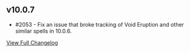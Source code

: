 
## v10.0.7
* #2053 - Fix an issue that broke tracking of Void Eruption and other similar spells in 10.0.6.


[View Full Changelog](https://github.com/ascott18/TellMeWhen/blob/a90731642cb5e5d5ca2fb526b9ca32f4bcbde0c7/CHANGELOG.md)
